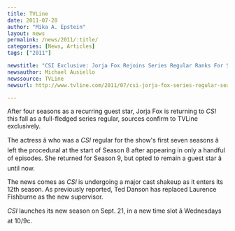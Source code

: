 ```yaml
---
title: TVLine
date: 2011-07-20
author: "Mika A. Epstein"
layout: news
permalink: /news/2011/:title/
categories: [News, Articles]
tags: ["2011"]

newstitle: "CSI Exclusive: Jorja Fox Rejoins Series Regular Ranks For Season 12  "
newsauthor: Michael Ausiello  
newssource: TVLine  
newsurl: http://www.tvline.com/2011/07/csi-jorja-fox-series-regular-season-12/  

---
```


After four seasons as a recurring guest star, Jorja Fox is returning to *CSI* this fall as a full-fledged series regular, sources confirm to TVLine exclusively. 

The actress â who was a *CSI* regular for the show's first seven seasons â left the procedural at the start of Season 8 after appearing in only a handful of episodes. She returned for Season 9, but opted to remain a guest star â until now.

The news comes as *CSI* is undergoing a major cast shakeup as it enters its 12th season. As previously reported, Ted Danson has replaced Laurence Fishburne as the new supervisor.

*CSI* launches its new season on Sept. 21, in a new time slot â Wednesdays at 10/9c.

